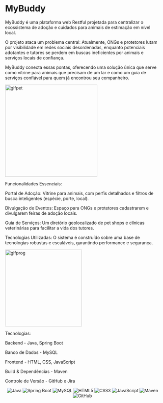 # MyBuddy

MyBuddy é uma plataforma web Restful projetada para centralizar o ecossistema de adoção e cuidados para animais de estimação em nível local.

O projeto ataca um problema central: Atualmente, ONGs e protetores lutam por visibilidade em redes sociais desordenadas, enquanto potenciais adotantes e tutores se perdem em buscas ineficientes por animais e serviços locais de confiança.

MyBuddy conecta essas pontas, oferecendo uma solução única que serve como vitrine para animais que precisam de um lar e como um guia de serviços confiável para quem já encontrou seu companheiro.

<div>
  <img src="https://ww2.kqed.org/pop/wp-content/uploads/sites/12/2016/11/unusual-animal-friendships-cute-gifs-8__605.gif" alt="gifpet" width="300"/>
</div>

Funcionalidades Essenciais:

Portal de Adoção: Vitrine para animais, com perfis detalhados e filtros de busca inteligentes (espécie, porte, local).

Divulgação de Eventos: Espaço para ONGs e protetores cadastrarem e divulgarem feiras de adoção locais.

Guia de Serviços: Um diretório geolocalizado de pet shops e clínicas veterinárias para facilitar a vida dos tutores.

Tecnologias Utilizadas:
O sistema é construído sobre uma base de tecnologias robustas e escaláveis, garantindo performance e segurança.

<div>
  <img src="https://media.giphy.com/media/2IudUHdI075HL02Pkk/giphy.gif"alt="gifprog" width="250"/>
</div>

Tecnologias: 

Backend	- Java, Spring Boot

Banco de Dados -	MySQL

Frontend	- HTML, CSS, JavaScript

Build & Dependências -	Maven

Controle de Versão - GitHub e Jira

<div align="center">
<img src="https://img.shields.io/badge/Java-007396?style=for-the-badge&logo=java&logoColor=white" alt="Java"/>
<img src="https://img.shields.io/badge/Spring-6DB33F?style=for-the-badge&logo=spring&logoColor=white" alt="Spring Boot"/>
<img src="https://img.shields.io/badge/MySQL-4479A1?style=for-the-badge&logo=mysql&logoColor=white" alt="MySQL"/>
<img src="https://img.shields.io/badge/HTML5-E34F26?style=for-the-badge&logo=html5&logoColor=white" alt="HTML5"/>
<img src="https://img.shields.io/badge/CSS3-1572B6?style=for-the-badge&logo=css3&logoColor=white" alt="CSS3"/>
<img src="https://img.shields.io/badge/JavaScript-F7DF1E?style=for-the-badge&logo=javascript&logoColor=black" alt="JavaScript"/>
<img src="https://img.shields.io/badge/Maven-C71A36?style=for-the-badge&logo=apache-maven&logoColor=white" alt="Maven"/>
<img src="https://img.shields.io/badge/GitHub-181717?style=for-the-badge&logo=github&logoColor=white" alt="GitHub"/>
</div>
